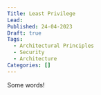 ```yaml
---
Title: Least Privilege
Lead: 
Published: 24-04-2023
Draft: true
Tags:
  - Architectural Principles
  - Security
  - Architecture
Categories: []
---
```


Some words!
